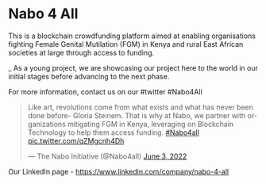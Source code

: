 # Nabo 4 All
This is a blockchain crowdfunding platform aimed at enabling organisations fighting Female Genital Mutilation (FGM) in Kenya and rural East African societies at large through access to funding. 

_ As a young project, we are showcasing our project here to the world in our initial stages before advancing to the next phase.

For more information, contact us on our #twitter #Nabo4All
<blockquote class="twitter-tweet"><p lang="en" dir="ltr">Like art, revolutions come from what exists and what has never been done before- Gloria Steinem. That is why at Nabo, we partner with organizations mitigating FGM in Kenya, leveraging on Blockchain Technology to help them access funding. <a href="https://twitter.com/hashtag/Nabo4all?src=hash&amp;ref_src=twsrc%5Etfw">#Nabo4all</a> <a href="https://t.co/qZMgcnh4Dh">pic.twitter.com/qZMgcnh4Dh</a></p>&mdash; The Nabo Initiative (@Nabo4all) <a href="https://twitter.com/Nabo4all/status/1532771406982815746?ref_src=twsrc%5Etfw">June 3, 2022</a></blockquote> <script async src="https://platform.twitter.com/widgets.js" charset="utf-8"></script> 

Our LinkedIn page - https://www.linkedin.com/company/nabo-4-all

